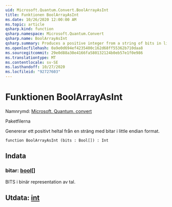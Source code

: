 ```yaml
---
uid: Microsoft.Quantum.Convert.BoolArrayAsInt
title: Funktionen BoolArrayAsInt
ms.date: 10/26/2020 12:00:00 AM
ms.topic: article
qsharp.kind: function
qsharp.namespace: Microsoft.Quantum.Convert
qsharp.name: BoolArrayAsInt
qsharp.summary: Produces a positive integer from a string of bits in little endian format.
ms.openlocfilehash: 0a9e0d694ef4235400c162d68ff55362b710daa8
ms.sourcegitcommit: 29e0d88a30e4166fa580132124b0eb57e1f0e986
ms.translationtype: MT
ms.contentlocale: sv-SE
ms.lasthandoff: 10/27/2020
ms.locfileid: "92727603"
---
```

# <a name="boolarrayasint-function"></a>Funktionen BoolArrayAsInt

Namnrymd: [Microsoft. Quantum. convert](xref:Microsoft.Quantum.Convert)

Paketfilerna [](https://nuget.org/packages/)


Genererar ett positivt heltal från en sträng med bitar i little endian format.

```qsharp
function BoolArrayAsInt (bits : Bool[]) : Int
```


## <a name="input"></a>Indata

### <a name="bits--bool"></a>bitar: [bool](xref:microsoft.quantum.lang-ref.bool)[]

BITS i binär representation av tal.



## <a name="output--int"></a>Utdata: [int](xref:microsoft.quantum.lang-ref.int)

